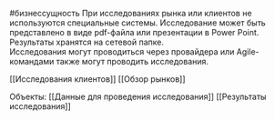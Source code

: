#бизнессущность 
При исследованиях рынка или клиентов не используются специальные системы. Исследование может быть представлено в виде pdf-файла или презентации в Power Point.  
Результаты хранятся на сетевой папке.  
Исследования могут проводиться через провайдера или Agile-командами также могут проводить исследования.

[[Исследования клиентов]]
[[Обзор рынков]]

Объекты:
[[Данные для проведения исследования]]
[[Результаты исследования]]
